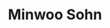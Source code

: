 ---
# Display name
title: Minwoo Sohn

# Username (this should match the folder name)
authors:
- minwoosohn

# Is this the primary user of the site?
superuser: false

# Role/position
role: Undergraduate Research Assistant

# Organizations/Affiliations
organizations:
- name: University of Illinois at Urbana-Champaign
  url: ""

# Short bio (displayed in user profile at end of posts)
#bio:

interests:

education:
  courses:
  - course: Bachelor of Civil and Environmental Engineering
    institution: University of Illinois at Urbana-Champaign
    year: 2022

# Social/Academic Networking
# For available icons, see: https://sourcethemes.com/academic/docs/page-builder/#icons
#   For an email link, use "fas" icon pack, "envelope" icon, and a link in the
#   form "mailto:your-email@example.com" or "#contact" for contact widget.
social:
#- icon: envelope
#  icon_pack: fas
#  link: mailto:xiaokai2@illinois.edu
# Link to a PDF of your resume/CV from the About widget.
# To enable, copy your resume/CV to `static/files/cv.pdf` and uncomment the lines below.
#- icon: cv
#  icon_pack: ai
#  link: files/xxx.pdf

# Enter email to display Gravatar (if Gravatar enabled in Config)
email: ""

# Organizational groups that you belong to (for People widget)
#   Set this to `[]` or comment out if you are not using People widget.
user_groups:
- "Students"
---
